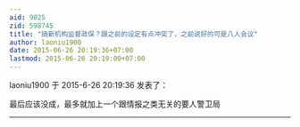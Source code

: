 ```yaml
---
aid: 9025
zid: 598745
title: "搞新机构监督政保？跟之前的设定有点冲突了，之前说好的可是八人会议"
author: laoniu1900
date: 2015-06-26 20:19:36+07:00
lastmod: 2015-06-26 20:19:00+07:00
---
```


laoniu1900 于 2015-6-26 20:19:36 发表了：

最后应该没成，最多就加上一个跟情报之类无关的要人警卫局

---
